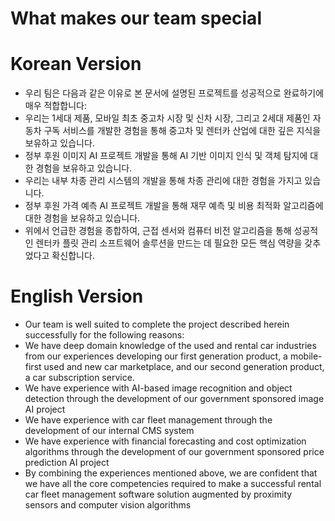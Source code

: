 
# What makes our team special

# Korean Version

* 우리 팀은 다음과 같은 이유로 본 문서에 설명된 프로젝트를 성공적으로 완료하기에 매우 적합합니다:
* 우리는 1세대 제품, 모바일 최초 중고차 시장 및 신차 시장, 그리고 2세대 제품인 자동차 구독 서비스를 개발한 경험을 통해 중고차 및 렌터카 산업에 대한 깊은 지식을 보유하고 있습니다.
* 정부 후원 이미지 AI 프로젝트 개발을 통해 AI 기반 이미지 인식 및 객체 탐지에 대한 경험을 보유하고 있습니다.
* 우리는 내부 차종 관리 시스템의 개발을 통해 차종 관리에 대한 경험을 가지고 있습니다.
* 정부 후원 가격 예측 AI 프로젝트 개발을 통해 재무 예측 및 비용 최적화 알고리즘에 대한 경험을 보유하고 있습니다.
* 위에서 언급한 경험을 종합하여, 근접 센서와 컴퓨터 비전 알고리즘을 통해 성공적인 렌터카 플릿 관리 소프트웨어 솔루션을 만드는 데 필요한 모든 핵심 역량을 갖추었다고 확신합니다.


# English Version

* Our team is well suited to complete the project described herein successfully for the following reasons:
* We have deep domain knowledge of the used and rental car industries from our experiences developing our first generation product, a mobile-first used and new car marketplace, and our second generation product, a car subscription service.
* We have experience with AI-based image recognition and object detection through the development of our government sponsored image AI project
* We have experience with car fleet management through the development of our internal CMS system
* We have experience with financial forecasting and cost optimization algorithms through the development of our government sponsored price prediction AI project
* By combining the experiences mentioned above, we are confident that we have all the core competencies required to make a successful rental car fleet management software solution augmented by proximity sensors and computer vision algorithms

